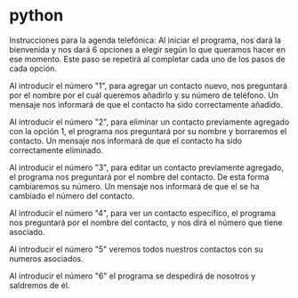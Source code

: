 # python

Instrucciones para la agenda telefónica:
Al iniciar el programa, nos dará la bienvenida y nos dará 6 opciones a elegir según lo que queramos hacer en ese momento. Este paso se repetirá al completar cada uno de los pasos de cada opción.

Al introducir el número "1", para agregar un contacto nuevo, nos preguntará por el nombre por el cuál queremos añadirlo y su número de teléfono. Un mensaje nos informará de que el contacto ha sido correctamente añadido.

Al introducir el número "2", para eliminar un contacto previamente agregado con la opción 1, el programa nos preguntará por su nombre y borraremos el contacto. Un mensaje nos informará de que el contacto ha sido correctamente eliminado.

Al introducir el número "3", para editar un contacto previamente agregado, el programa nos preguntará por el nombre del contacto. De esta forma cambiaremos su número.  Un mensaje nos informará de que el se ha cambiado el número del contacto.

Al introducir el número "4", para ver un contacto específico, el programa nos preguntará por el nombre del contacto, y nos dirá el número que tiene asociado.

Al introducir el número "5" veremos todos nuestros contactos con su numeros asociados.

Al introducir el número "6" el programa se despedirá de nosotros y saldremos de él.
